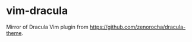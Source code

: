 vim-dracula
===========

Mirror of Dracula Vim plugin from https://github.com/zenorocha/dracula-theme.
